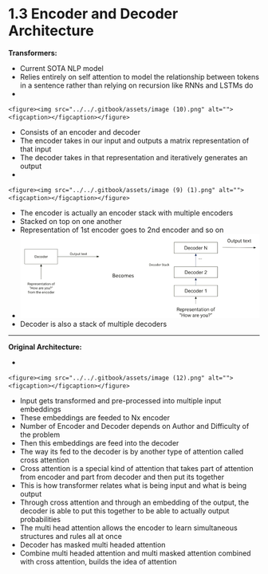 # 1.3 Encoder and Decoder Architecture

**Transformers:**

* Current SOTA NLP model
* Relies entirely on self attention to model the relationship between tokens in a sentence rather than relying on recursion like RNNs and LSTMs do
*

    <figure><img src="../../.gitbook/assets/image (10).png" alt=""><figcaption></figcaption></figure>
* Consists of an encoder and decoder
* The encoder takes in our input and outputs a matrix representation of that input
* The decoder takes in that representation and iteratively generates an output
*

    <figure><img src="../../.gitbook/assets/image (9) (1).png" alt=""><figcaption></figcaption></figure>
* The encoder is actually an encoder stack with multiple encoders
* Stacked on top on one another
* Representation of 1st encoder goes to 2nd encoder and so on
* ![](<../../.gitbook/assets/image (11).png>)
* Decoder is also a stack of multiple decoders

&#x20;

***

**Original Architecture:**

*

    <figure><img src="../../.gitbook/assets/image (12).png" alt=""><figcaption></figcaption></figure>
* Input gets transformed and pre-processed into multiple input embeddings
* These embeddings are feeded to Nx encoder
* Number of Encoder and Decoder depends on Author and Difficulty of the problem
* Then this embeddings are feed into the decoder
* The way its fed to the decoder is by another type of attention called cross attention
* Cross attention is a special kind of attention that takes part of attention from encoder and part from decoder and then put its together
* This is how transformer relates what is being input and what is being output
* Through cross attention and through an embedding of the output, the decoder is able to put this together to be able to actually output probabilities
* The multi head attention allows the encoder to learn simultaneous structures and rules all at once
* Decoder has masked multi headed attention
* Combine multi headed attention and multi masked attention combined with cross attention, builds the idea of attention
